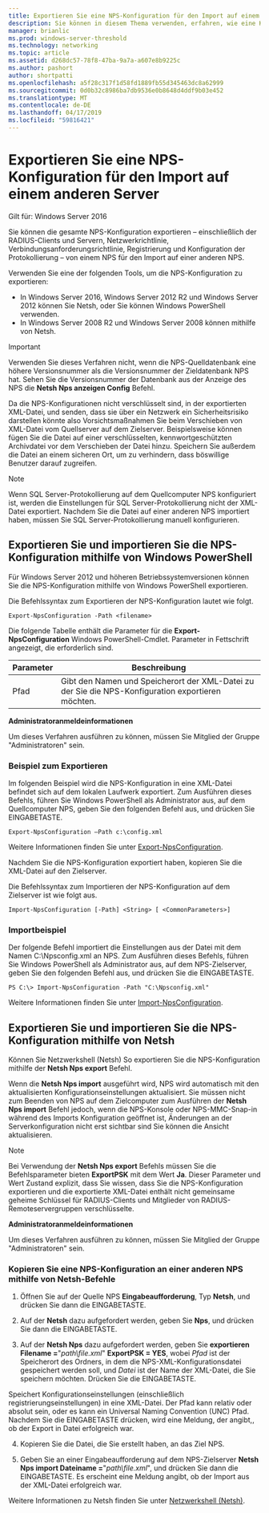 ```yaml
---
title: Exportieren Sie eine NPS-Konfiguration für den Import auf einem anderen Server
description: Sie können in diesem Thema verwenden, erfahren, wie eine Konfiguration des Netzwerkrichtlinienservers unter Windows Server 2016 zu exportieren.
manager: brianlic
ms.prod: windows-server-threshold
ms.technology: networking
ms.topic: article
ms.assetid: d268dc57-78f8-47ba-9a7a-a607e8b9225c
ms.author: pashort
author: shortpatti
ms.openlocfilehash: a5f28c317f1d58fd1889fb55d345463dc8a62999
ms.sourcegitcommit: 0d0b32c8986ba7db9536e0b8648d4ddf9b03e452
ms.translationtype: MT
ms.contentlocale: de-DE
ms.lasthandoff: 04/17/2019
ms.locfileid: "59816421"
---
```

# <a name="export-an-nps-configuration-for-import-on-another-server"></a>Exportieren Sie eine NPS-Konfiguration für den Import auf einem anderen Server

Gilt für: Windows Server 2016

Sie können die gesamte NPS-Konfiguration exportieren – einschließlich der RADIUS-Clients und Servern, Netzwerkrichtlinie, Verbindungsanforderungsrichtlinie, Registrierung und Konfiguration der Protokollierung – von einem NPS für den Import auf einer anderen NPS. 

Verwenden Sie eine der folgenden Tools, um die NPS-Konfiguration zu exportieren:

- In Windows Server 2016, Windows Server 2012 R2 und Windows Server 2012 können Sie Netsh, oder Sie können Windows PowerShell verwenden.
- In Windows Server 2008 R2 und Windows Server 2008 können mithilfe von Netsh.

>[!IMPORTANT]
>Verwenden Sie dieses Verfahren nicht, wenn die NPS-Quelldatenbank eine höhere Versionsnummer als die Versionsnummer der Zieldatenbank NPS hat. Sehen Sie die Versionsnummer der Datenbank aus der Anzeige des NPS die **Netsh Nps anzeigen Config** Befehl.

Da die NPS-Konfigurationen nicht verschlüsselt sind, in der exportierten XML-Datei, und senden, dass sie über ein Netzwerk ein Sicherheitsrisiko darstellen könnte also Vorsichtsmaßnahmen Sie beim Verschieben von XML-Datei vom Quellserver auf dem Zielserver. Beispielsweise können fügen Sie die Datei auf einer verschlüsselten, kennwortgeschützten Archivdatei vor dem Verschieben der Datei hinzu. Speichern Sie außerdem die Datei an einem sicheren Ort, um zu verhindern, dass böswillige Benutzer darauf zugreifen.

>[!NOTE]
>Wenn SQL Server-Protokollierung auf dem Quellcomputer NPS konfiguriert ist, werden die Einstellungen für SQL Server-Protokollierung nicht der XML-Datei exportiert. Nachdem Sie die Datei auf einer anderen NPS importiert haben, müssen Sie SQL Server-Protokollierung manuell konfigurieren.

## <a name="export-and-import-the-nps-configuration-by-using-windows-powershell"></a>Exportieren Sie und importieren Sie die NPS-Konfiguration mithilfe von Windows PowerShell

Für Windows Server 2012 und höheren Betriebssystemversionen können Sie die NPS-Konfiguration mithilfe von Windows PowerShell exportieren.

Die Befehlssyntax zum Exportieren der NPS-Konfiguration lautet wie folgt. 

    Export-NpsConfiguration -Path <filename>

Die folgende Tabelle enthält die Parameter für die **Export-NpsConfiguration** Windows PowerShell-Cmdlet. Parameter in Fettschrift angezeigt, die erforderlich sind.

|Parameter|Beschreibung|
|---------|-----------|
|Pfad|Gibt den Namen und Speicherort der XML-Datei zu der Sie die NPS-Konfiguration exportieren möchten.|

**Administratoranmeldeinformationen**

Um dieses Verfahren ausführen zu können, müssen Sie Mitglied der Gruppe "Administratoren" sein.

### <a name="export-example"></a>Beispiel zum Exportieren 

Im folgenden Beispiel wird die NPS-Konfiguration in eine XML-Datei befindet sich auf dem lokalen Laufwerk exportiert. Zum Ausführen dieses Befehls, führen Sie Windows PowerShell als Administrator aus, auf dem Quellcomputer NPS, geben Sie den folgenden Befehl aus, und drücken Sie EINGABETASTE.

`Export-NpsConfiguration –Path c:\config.xml` 

Weitere Informationen finden Sie unter [Export-NpsConfiguration](https://technet.microsoft.com/library/jj872749.aspx).

Nachdem Sie die NPS-Konfiguration exportiert haben, kopieren Sie die XML-Datei auf den Zielserver.

Die Befehlssyntax zum Importieren der NPS-Konfiguration auf dem Zielserver ist wie folgt aus.

    Import-NpsConfiguration [-Path] <String> [ <CommonParameters>]

### <a name="import-example"></a>Importbeispiel

Der folgende Befehl importiert die Einstellungen aus der Datei mit dem Namen C:\Npsconfig.xml an NPS. Zum Ausführen dieses Befehls, führen Sie Windows PowerShell als Administrator aus, auf dem NPS-Zielserver, geben Sie den folgenden Befehl aus, und drücken Sie die EINGABETASTE.

    PS C:\> Import-NpsConfiguration -Path "C:\Npsconfig.xml"

Weitere Informationen finden Sie unter [Import-NpsConfiguration](https://technet.microsoft.com/library/jj872750.aspx).

## <a name="export-and-import-the-nps-configuration-by-using-netsh"></a>Exportieren Sie und importieren Sie die NPS-Konfiguration mithilfe von Netsh

Können Sie Netzwerkshell \(Netsh\) So exportieren Sie die NPS-Konfiguration mithilfe der **Netsh Nps export** Befehl.

Wenn die **Netsh Nps import** ausgeführt wird, NPS wird automatisch mit den aktualisierten Konfigurationseinstellungen aktualisiert. Sie müssen nicht zum Beenden von NPS auf dem Zielcomputer zum Ausführen der **Netsh Nps import** Befehl jedoch, wenn die NPS-Konsole oder NPS-MMC-Snap-in während des Imports Konfiguration geöffnet ist, Änderungen an der Serverkonfiguration nicht erst sichtbar sind Sie können die Ansicht aktualisieren. 

>[!NOTE]
>Bei Verwendung der **Netsh Nps export** Befehls müssen Sie die Befehlsparameter bieten **ExportPSK** mit dem Wert **Ja**. Dieser Parameter und Wert Zustand explizit, dass Sie wissen, dass Sie die NPS-Konfiguration exportieren und die exportierte XML-Datei enthält nicht gemeinsame geheime Schlüssel für RADIUS-Clients und Mitglieder von RADIUS-Remoteservergruppen verschlüsselte.

**Administratoranmeldeinformationen**

Um dieses Verfahren ausführen zu können, müssen Sie Mitglied der Gruppe "Administratoren" sein.

### <a name="to-copy-an-nps-configuration-to-another-nps-using-netsh-commands"></a>Kopieren Sie eine NPS-Konfiguration an einer anderen NPS mithilfe von Netsh-Befehle

1. Öffnen Sie auf der Quelle NPS **Eingabeaufforderung**, Typ **Netsh**, und drücken Sie dann die EINGABETASTE.

2. Auf der **Netsh** dazu aufgefordert werden, geben Sie **Nps**, und drücken Sie dann die EINGABETASTE. 

3. Auf der **Netsh Nps** dazu aufgefordert werden, geben Sie **exportieren Filename =**"*path\file.xml*" **ExportPSK = YES**, wobei *Pfad* ist der Speicherort des Ordners, in dem die NPS-XML-Konfigurationsdatei gespeichert werden soll, und *Datei* ist der Name der XML-Datei, die Sie speichern möchten. Drücken Sie die EINGABETASTE. 

Speichert Konfigurationseinstellungen \(einschließlich registrierungseinstellungen\) in eine XML-Datei. Der Pfad kann relativ oder absolut sein, oder es kann ein Universal Naming Convention \(UNC\) Pfad. Nachdem Sie die EINGABETASTE drücken, wird eine Meldung, der angibt,, ob der Export in Datei erfolgreich war.

4. Kopieren Sie die Datei, die Sie erstellt haben, an das Ziel NPS.

5. Geben Sie an einer Eingabeaufforderung auf dem NPS-Zielserver **Netsh Nps import Dateiname =**"*path\file.xml*", und drücken Sie dann die EINGABETASTE. Es erscheint eine Meldung angibt, ob der Import aus der XML-Datei erfolgreich war.

Weitere Informationen zu Netsh finden Sie unter [Netzwerkshell (Netsh)](../netsh/netsh.md).

